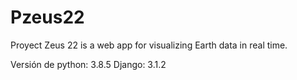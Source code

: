 # Pzeus22
Proyect Zeus 22 is a web app for visualizing Earth data in real time.

Versión de python: 3.8.5
Django: 3.1.2
